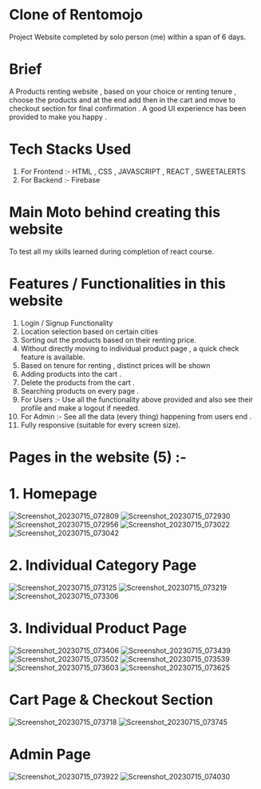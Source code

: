 # Clone of Rentomojo
Project Website completed by solo person (me) within a span of 6 days.
# Brief
A Products renting website , based on your choice or renting tenure , choose the products and at the end add then in the cart and move to checkout section for final confirmation . A good UI experience has been provided to make you happy .
# Tech Stacks Used
1. For Frontend :- HTML , CSS , JAVASCRIPT , REACT , SWEETALERTS
2. For Backend :- Firebase
# Main Moto behind creating this website
To test all my skills learned during completion of react course.
# Features / Functionalities in this website
1. Login / Signup Functionality
2. Location selection based on certain cities
3. Sorting out the products based on their renting price.
4. Without directly moving to individual product page , a quick check feature is available.
5. Based on tenure for renting , distinct prices will be shown
6. Adding products into the cart .
7. Delete the products from the cart .
8. Searching products on every page .
9. For Users :- Use all the functionality above provided and also see their profile and make a logout if needed.
10. For Admin :- See all the data (every thing) happening from users end .
11. Fully responsive (suitable for every screen size).
# Pages in the website (5) :-
# 1. Homepage
![Screenshot_20230715_072809](https://github.com/SakshamVerma2004/unique-code-1999/assets/123861787/6ef6fef5-f224-4956-8749-6191a6159de8)
![Screenshot_20230715_072930](https://github.com/SakshamVerma2004/unique-code-1999/assets/123861787/593f5324-23ad-4cfc-8a13-dcfb54e5c2a2)
![Screenshot_20230715_072956](https://github.com/SakshamVerma2004/unique-code-1999/assets/123861787/c2e65313-3b9f-4dd8-bcce-d142ad1c14da)
![Screenshot_20230715_073022](https://github.com/SakshamVerma2004/unique-code-1999/assets/123861787/364857e9-3e3a-42b9-a77b-aa321aa40000)
![Screenshot_20230715_073042](https://github.com/SakshamVerma2004/unique-code-1999/assets/123861787/5cc07b11-8ba5-4ee1-add6-b2843d440289)
# 2. Individual Category Page
![Screenshot_20230715_073125](https://github.com/SakshamVerma2004/unique-code-1999/assets/123861787/14b24714-7ca5-4e27-a575-ffa9f15a47eb)
![Screenshot_20230715_073219](https://github.com/SakshamVerma2004/unique-code-1999/assets/123861787/acc2eba7-6030-4686-b4d0-52e4afe00091)
![Screenshot_20230715_073306](https://github.com/SakshamVerma2004/unique-code-1999/assets/123861787/462e92bf-1a85-46ea-aa86-3bc9e2b741db)
# 3. Individual Product Page
![Screenshot_20230715_073406](https://github.com/SakshamVerma2004/unique-code-1999/assets/123861787/60b23879-a440-4049-84ff-1ac42c7e9c9a)
![Screenshot_20230715_073439](https://github.com/SakshamVerma2004/unique-code-1999/assets/123861787/8cac3ade-7320-4748-84a7-5892fab3aa4e)
![Screenshot_20230715_073502](https://github.com/SakshamVerma2004/unique-code-1999/assets/123861787/42ea9c0c-89e4-4b24-b62d-5e5f449af64d)
![Screenshot_20230715_073539](https://github.com/SakshamVerma2004/unique-code-1999/assets/123861787/0b7bbacb-f93d-4c9e-80c2-871124924696)
![Screenshot_20230715_073603](https://github.com/SakshamVerma2004/unique-code-1999/assets/123861787/debe8a97-0d5c-4e8a-b0af-251f9f235a2b)
![Screenshot_20230715_073625](https://github.com/SakshamVerma2004/unique-code-1999/assets/123861787/5037a959-2dda-4b0b-9280-9314be85af02)
# Cart Page & Checkout Section
![Screenshot_20230715_073718](https://github.com/SakshamVerma2004/unique-code-1999/assets/123861787/56cca705-f714-493c-9185-d3aaffc34003)
![Screenshot_20230715_073745](https://github.com/SakshamVerma2004/unique-code-1999/assets/123861787/ac5a80c5-7263-498a-a7ad-7802ddc06f97)
# Admin Page
![Screenshot_20230715_073922](https://github.com/SakshamVerma2004/unique-code-1999/assets/123861787/77681524-45cb-4ca3-a9fd-047ac2fc2787)
![Screenshot_20230715_074030](https://github.com/SakshamVerma2004/unique-code-1999/assets/123861787/866957d5-3bd6-4fda-b106-4fd564b49ea9)
